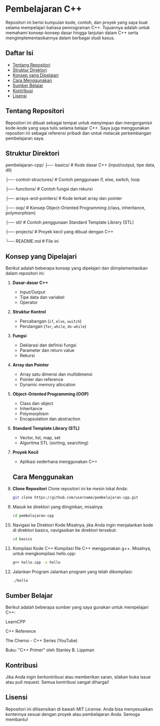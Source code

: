 # Pembelajaran C++

Repositori ini berisi kumpulan kode, contoh, dan proyek yang saya buat selama mempelajari bahasa pemrograman C++. Tujuannya adalah untuk memahami konsep-konsep dasar hingga lanjutan dalam C++ serta mengimplementasikannya dalam berbagai studi kasus.

## Daftar Isi

- [Tentang Repositori](#tentang-repositori)
- [Struktur Direktori](#struktur-direktori)
- [Konsep yang Dipelajari](#konsep-yang-dipelajari)
- [Cara Menggunakan](#cara-menggunakan)
- [Sumber Belajar](#sumber-belajar)
- [Kontribusi](#kontribusi)
- [Lisensi](#lisensi)

## Tentang Repositori
Repositori ini dibuat sebagai tempat untuk menyimpan dan mengorganisir kode-kode yang saya tulis selama belajar C++. Saya juga menggunakan repositori ini sebagai referensi pribadi dan untuk melacak perkembangan pembelajaran saya.

## Struktur Direktori

pembelajaran-cpp/
├── basics/ # Kode dasar C++ (input/output, tipe data, dll)

├── control-structures/ # Contoh penggunaan if, else, switch, loop

├── functions/ # Contoh fungsi dan rekursi

├── arrays-and-pointers/ # Kode terkait array dan pointer

├── oop/ # Konsep Object-Oriented Programming (class, inheritance, polymorphism) 

├── stl/ # Contoh penggunaan Standard Template Library (STL)

├── projects/ # Proyek kecil yang dibuat dengan C++

└── README.md # File ini

## Konsep yang Dipelajari
Berikut adalah beberapa konsep yang dipelajari dan diimplementasikan dalam repositori ini:

1. **Dasar-dasar C++**
   - Input/Output
   - Tipe data dan variabel
   - Operator

2. **Struktur Kontrol**
   - Percabangan (`if`, `else`, `switch`)
   - Perulangan (`for`, `while`, `do-while`)

3. **Fungsi**
   - Deklarasi dan definisi fungsi
   - Parameter dan return value
   - Rekursi

4. **Array dan Pointer**
   - Array satu dimensi dan multidimensi
   - Pointer dan reference
   - Dynamic memory allocation

5. **Object-Oriented Programming (OOP)**
   - Class dan object
   - Inheritance
   - Polymorphism
   - Encapsulation dan abstraction

6. **Standard Template Library (STL)**
   - Vector, list, map, set
   - Algoritma STL (sorting, searching)

7. **Proyek Kecil**
   - Aplikasi sederhana menggunakan C++
  
   ## Cara Menggunakan

1. **Clone Repositori**
   Clone repositori ini ke mesin lokal Anda:
   ```bash
   git clone https://github.com/username/pembelajaran-cpp.git
2. Masuk ke direktori yang diinginkan, misalnya:
   ```bash
   cd pembelajaran-cpp
3. Navigasi ke Direktori Kode
   Misalnya, jika Anda ingin menjalankan kode di direktori basics, navigasikan ke direktori 
   tersebut:
   ```bash
   cd basics
4. Kompilasi Kode C++
   Kompilasi file C++ menggunakan g++. Misalnya, untuk mengkompilasi hello.cpp:
   ```bash
   g++ hello.cpp -o hello
5. Jalankan Program
   Jalankan program yang telah dikompilasi:
   ```bash
   ./hello


## Sumber Belajar
Berikut adalah beberapa sumber yang saya gunakan untuk mempelajari C++:

LearnCPP

C++ Reference

The Cherno - C++ Series (YouTube)

Buku: "C++ Primer" oleh Stanley B. Lippman

## Kontribusi
Jika Anda ingin berkontribusi atau memberikan saran, silakan buka issue atau pull request. Semua kontribusi sangat dihargai!

## Lisensi
Repositori ini dilisensikan di bawah MIT License.
Anda bisa menyesuaikan kontennya sesuai dengan proyek atau pembelajaran Anda. Semoga membantu!
